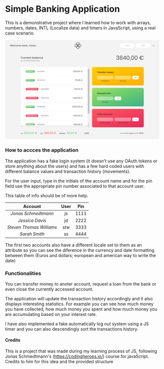 # Simple Banking Application

This is a demonstrative project where I learned how to work with arrays, numbers, dates, INTL (Localize data) and timers in JavaScript, using a real case scenario.

![Bankinst Presentation](/BankistPresentation.png)

### How to accces the application

The application has a fake login system (it doesn't use any OAuth tokens or store anything about the users) and has a few hard coded users with different balance values and transaction history (movements).

For the user input, type in the initials of the account name and for the pin field use the appropriate pin number associated to that account user.

This table of info should be of more help.

|       **Account**        | **User** | **Pin** |
| :----------------------: | :------: | :-----: |
|   _Jonas Schmedtmann_    |    js    |  1111   |
|     _Jessica Davis_      |    jd    |  2222   |
| _Steven Thomas Williams_ |   stw    |  3333   |
|      _Sarah Smith_       |    ss    |  4444   |

The first two accounts also have a different locale set to them as an attribute so you can see the diference in the currency and date formatting between them (Euros and dollars; european and american way to write the date)

### Functionalities

You can transfer money to anoter account, request a loan from the bank or even close the currently accessed account.

The application will update the transaction history accordingly and it also displays interesting statistics. For example you can see how much money you have collected, how much money you spent and how much money you are accumulating based on your interest rate.

I have also implemented a fake automatically log out system using a JS timer and you can also descendingly sort the transactions history.

#### Credits

This is a project that was made during my learning process of JS, following Jonas Schmedtmann's (https://codingheroes.io/) course for javaScript. Credits to him for this idea and the provided structure

